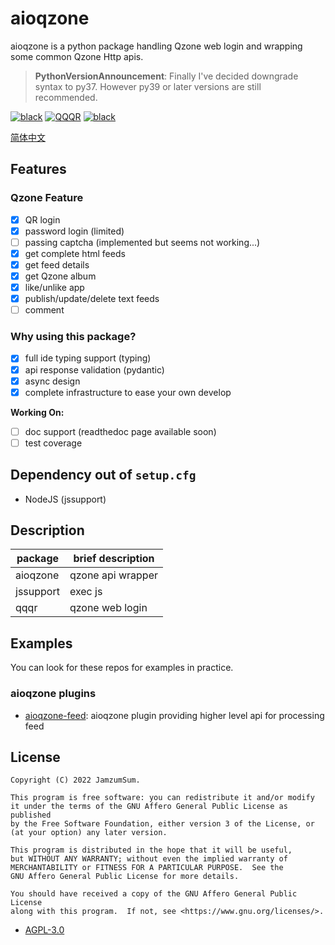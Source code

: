# aioqzone

aioqzone is a python package handling Qzone web login and wrapping some common Qzone Http apis.

> **PythonVersionAnnouncement**: Finally I've decided downgrade syntax to py37. However py39 or later versions are still recommended.

[![black](https://img.shields.io/badge/python-3.7%20%7C%203.10-blue)][home]
[![QQQR](https://github.com/JamzumSum/aioqzone/actions/workflows/qqqr.yml/badge.svg?branch=beta&event=schedule)](https://github.com/JamzumSum/aioqzone/actions/workflows/qqqr.yml)
[![black](https://img.shields.io/badge/code%20style-black-000000.svg)](https://github.com/psf/black)

[简体中文](README_zh-cn.md)

## Features

### Qzone Feature

- [x] QR login
- [x] password login (limited)
- [ ] passing captcha (implemented but seems not working...)
- [x] get complete html feeds
- [x] get feed details
- [x] get Qzone album
- [x] like/unlike app
- [x] publish/update/delete text feeds
- [ ] comment

### Why using this package?

- [x] full ide typing support (typing)
- [x] api response validation (pydantic)
- [x] async design
- [x] complete infrastructure to ease your own develop

__Working On:__

- [ ] doc support (readthedoc page available soon)
- [ ] test coverage

## Dependency out of `setup.cfg`

- NodeJS (jssupport)

## Description

|package    |brief description  |
|-----------|-------------------|
|aioqzone   |qzone api wrapper  |
|jssupport  |exec js            |
|qqqr       |qzone web login    |

## Examples

You can look for these repos for examples in practice.

### aioqzone plugins

- [aioqzone-feed][aioqzone-feed]: aioqzone plugin providing higher level api for processing feed


## License

```
Copyright (C) 2022 JamzumSum.

This program is free software: you can redistribute it and/or modify
it under the terms of the GNU Affero General Public License as published
by the Free Software Foundation, either version 3 of the License, or
(at your option) any later version.

This program is distributed in the hope that it will be useful,
but WITHOUT ANY WARRANTY; without even the implied warranty of
MERCHANTABILITY or FITNESS FOR A PARTICULAR PURPOSE.  See the
GNU Affero General Public License for more details.

You should have received a copy of the GNU Affero General Public License
along with this program.  If not, see <https://www.gnu.org/licenses/>.
```

- [AGPL-3.0](LICENSE)


[home]: https://github.com/JamzumSum/aioqzone "Python wrapper for Qzone web login and Qzone http api"
[aioqzone-feed]: https://github.com/JamzumSum/aioqzone-feed "aioqzone plugin providing higher level api for processing feed"
